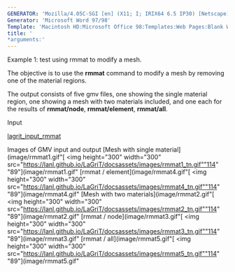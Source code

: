 ```yaml
---
GENERATOR: 'Mozilla/4.05C-SGI [en] (X11; I; IRIX64 6.5 IP30) [Netscape]'
Generator: 'Microsoft Word 97/98'
Template: 'Macintosh HD:Microsoft Office 98:Templates:Web Pages:Blank Web Page'
title: '
*arguments:'
---
```


Example 1: test using rmmat to modify a mesh.


 The objective is to use the **rmmat** command to modify a mesh by
 removing one of the material regions.

 The output consists of five gmv files, one showing the single material
 region, one showing a mesh with two materials included, and one each
 for the results of **rmmat/node**, **rmmat/element**, **rmmat/all**.

Input

 [lagrit\_input\_rmmat](../lagrit_input_rmmat)

Images of GMV input and output
[Mesh with single
material](image/rmmat1.gif"[
<img height="300" width="300" src="https://lanl.github.io/LaGriT/docsassets/images/rmmat1_tn.gif""114"
"89"](image/rmmat1.gif"
[rmmat / element](image/rmmat4.gif"[
<img height="300" width="300" src="https://lanl.github.io/LaGriT/docsassets/images/rmmat4_tn.gif""114"
"89"](image/rmmat4.gif"
[Mesh with two
materials](image/rmmat2.gif"[
<img height="300" width="300" src="https://lanl.github.io/LaGriT/docsassets/images/rmmat2_tn.gif""114"
"89"](image/rmmat2.gif"
[rmmat / node](image/rmmat3.gif"[
<img height="300" width="300" src="https://lanl.github.io/LaGriT/docsassets/images/rmmat3_tn.gif""114"
"89"](image/rmmat3.gif"
[rmmat / all](image/rmmat5.gif"[
<img height="300" width="300" src="https://lanl.github.io/LaGriT/docsassets/images/rmmat5_tn.gif""114"
"89"](image/rmmat5.gif"
